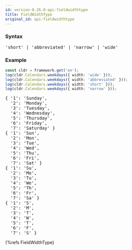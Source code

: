 ```yaml
---
id: version-0.26.0-api-fieldwidthtype
title: FieldWidthType
original_id: api-fieldwidthtype
---
```


### Syntax

<pre class="syntax">
'short' | 'abbreviated' | 'narrow' | 'wide'
</pre>

### Example

```typescript
const cldr = framework.get('en');
log(cldr.Calendars.weekdays({ width: 'wide' }));
log(cldr.Calendars.weekdays({ width: 'abbreviated' }));
log(cldr.Calendars.weekdays({ width: 'short' }));
log(cldr.Calendars.weekdays({ width: 'narrow' }));
```
<pre class="output">
{ '1': 'Sunday',
  '2': 'Monday',
  '3': 'Tuesday',
  '4': 'Wednesday',
  '5': 'Thursday',
  '6': 'Friday',
  '7': 'Saturday' }
{ '1': 'Sun',
  '2': 'Mon',
  '3': 'Tue',
  '4': 'Wed',
  '5': 'Thu',
  '6': 'Fri',
  '7': 'Sat' }
{ '1': 'Su',
  '2': 'Mo',
  '3': 'Tu',
  '4': 'We',
  '5': 'Th',
  '6': 'Fr',
  '7': 'Sa' }
{ '1': 'S',
  '2': 'M',
  '3': 'T',
  '4': 'W',
  '5': 'T',
  '6': 'F',
  '7': 'S' }
</pre>


{%refs FieldWidthType}
